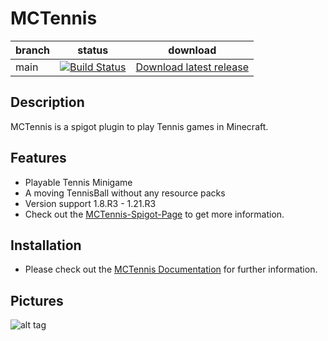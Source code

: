 # MCTennis  

| branch | status                                                                                                                                 | download                                                                |
|--------|----------------------------------------------------------------------------------------------------------------------------------------|-------------------------------------------------------------------------| 
| main   | [![Build Status](https://github.com/Shynixn/MCTennis/workflows/CI/badge.svg?branch=main)](https://github.com/Shynixn/MCTennis<br/>/actions) | [Download latest release](https://github.com/Shynixn/MCtennis/releases) |

## Description

MCTennis is a spigot plugin to play Tennis games in Minecraft.

## Features

* Playable Tennis Minigame
* A moving TennisBall without any resource packs
* Version support 1.8.R3 - 1.21.R3
* Check out the [MCTennis-Spigot-Page](https://www.spigotmc.org/resources/12056/) to get more information.

## Installation

* Please check out the [MCTennis Documentation](https://shynixn.github.io/MCTennis/) for further information.

## Pictures

![alt tag](https://shynixn.github.io/MCTennis/wiki/site/assets/title.png)
